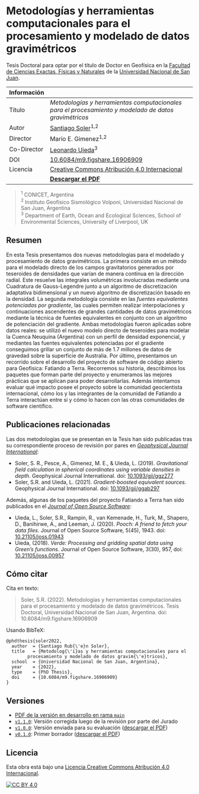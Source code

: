 # Metodologías y herramientas computacionales para el procesamiento y modelado de datos gravimétricos

Tesis Doctoral para optar por el título de Doctor en Geofísica en la
[Facultad de Ciencias Exactas, Físicas y Naturales](http://exactas.unsj.edu.ar/)
de la
[Universidad Nacional de San Juan](http://www.unsj.edu.ar).

| Información  |           |
|--------------|-----------|
| Título   | _Metodologías y herramientas computacionales para el procesamiento y modelado de datos gravimétricos_ |
| Autor    | [Santiago Soler](https://www.santisoler.com)<sup>1,2</sup> |
| Director | Mario E. Gimenez<sup>1,2</sup>  |
| Co-Director | [Leonardo Uieda](https://www.leouieda.com)<sup>3</sup> |
| DOI      | [10.6084/m9.figshare.16906909](https://doi.org/10.6084/m9.figshare.16906909) |
| Licencia | [Creative Commons Atribución 4.0 Internacional][cc-by] |
|          | [**Descargar el PDF**](https://doi.org/10.6084/m9.figshare.16906909) |

> <sup>1</sup> CONICET, Argentina<br/>
> <sup>2</sup> Instituto Geofísico Sismológico Volponi, Universidad Nacional de San Juan,
> Argentina<br>
> <sup>3</sup> Department of Earth, Ocean and Ecological Sciences, School of Environmental Sciences, University of Liverpool, UK


## Resumen

En esta Tesis presentamos dos nuevas metodologías para el modelado
y procesamiento de datos gravimétricos.
La primera consiste en un método para el modelado directo de los campos
gravitatorios generados por teseroides de densidades que varían de manera
continua en la dirección radial.
Este resuelve las integrales volumétricas involucradas mediante una Cuadratura
de Gauss-Legendre junto a un algoritmo de discretización adaptativa
bidimensional y un nuevo algoritmo de discretización basado en la densidad.
La segunda metodología consiste en las _fuentes equivalentes potenciadas por
gradiente_, las cuales permiten realizar interpolaciones y continuaciones
ascendentes de grandes cantidades de datos gravimétricos mediante la técnica de
fuentes equivalentes en conjunto con un algoritmo de potenciación del
gradiente.
Ambas metodologías fueron aplicadas sobre datos reales: se utilizó el nuevo
modelo directo de teseroides para modelar la Cuenca Neuquina (Argentina) con un
perfil de densidad exponencial, y mediantes las fuentes equivalentes
potenciadas por el gradiente conseguimos grillar un conjunto de más de 1.7
millones de datos de gravedad sobre la superficie de Australia.
Por último, presentamos un recorrido sobre el desarrollo del proyecto de
software de código abierto para Geofísica: Fatiando a Terra.
Recorremos su historia, describimos los paquetes que forman parte del proyecto
y enumeramos las mejores prácticas que se aplican para poder desarrollarlas.
Además intentamos evaluar qué impacto posee el proyecto sobre la comunidad
geocientista internacional, cómo los y las integrantes de la comunidad de
Fatiando a Terra interactúan entre sí y cómo lo hacen con las otras comunidades
de software científico.


## Publicaciones relacionadas

Las dos metodologías que se presentan en la Tesis han sido publicadas tras su
correspondiente proceso de revisión por pares en [_Geophysical Journal
International_](https://academic.oup.com/gji/):

- Soler, S. R., Pesce, A., Gimenez, M. E., & Uieda, L. (2019).
  _Gravitational field calculation in spherical coordinates using variable
  densities in depth_.
  Geophysical Journal International.
  doi: [10.1093/gji/ggz277](https://doi.org/10.1093/gji/ggz277)
- Soler, S.R. and Uieda, L. (2021).
  _Gradient-boosted equivalent sources_.
  Geophysical Journal International.
  doi: [10.1093/gji/ggab297](https://doi.org/10.1093/gji/ggab297)

Además, algunas de los paquetes del proyecto Fatiando a Terra han sido
publicados en el [_Journal of Open Source Software_](https://joss.theoj.org/):

- Uieda, L., Soler, S.R., Rampin, R., van Kemenade, H., Turk, M., Shapero, D.,
  Banihirwe, A., and Leeman, J. (2020).
  _Pooch: A friend to fetch your data files_.
  Journal of Open Source Software, 5(45), 1943.
  doi: [10.21105/joss.01943](https://doi.org/10.21105/joss.01943)
- Uieda, (2018).
  _Verde: Processing and gridding spatial data using Green’s
  functions_.
  Journal of Open Source Software, 3(30), 957,
  doi: [10.21105/joss.00957](https://doi.org/10.21105/joss.00957)


## Cómo citar

Cita en texto:

> Soler, S.R. (2022).
> Metodologías y herramientas computacionales para el procesamiento y modelado
> de datos gravimétricos.
> Tesis Doctoral, Universidad Nacional de San Juan, Argentina.
> doi: 10.6084/m9.figshare.16906909

Usando BibTeX:

```
@phdthesis{soler2022,
  author  = {Santiago Rub{\'e}n Soler},
  title   = {Metodolog{\'i}as y herramientas computacionales para el
        procesamiento y modelado de datos gravim{\'e}tricos},
  school  = {Universidad Nacional de San Juan, Argentina},
  year    = {2022},
  type    = {PhD Thesis},
  doi     = {10.6084/m9.figshare.16906909}
}
```

## Versiones

- [PDF de la versión en desarrollo en rama `main`](https://github.com/santisoler/phd-thesis/raw/pdf/thesis.pdf)
- [`v1.1.0`](https://github.com/santisoler/phd-thesis/releases/tag/v1.1.0): Versión corregida luego de la revisión por parte del Jurado
- [`v1.0.0`](https://github.com/santisoler/phd-thesis/releases/tag/v1.0.0): Versión enviada para su evaluación ([descargar el PDF](https://github.com/santisoler/phd-thesis/releases/download/v1.0.0/thesis.pdf))
- [`v0.1.0`](https://github.com/santisoler/phd-thesis/releases/tag/v0.1.0): Primer borrador ([descargar el PDF](https://github.com/santisoler/phd-thesis/releases/download/v0.1.0/thesis.pdf))

## Licencia

Esta obra está bajo una
[Licencia Creative Commons Atribución 4.0 Internacional][cc-by].

[![CC BY 4.0][cc-by-image]][cc-by]

[cc-by]: https://creativecommons.org/licenses/by/4.0/deed.es
[cc-by-image]: https://i.creativecommons.org/l/by/4.0/88x31.png
